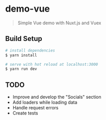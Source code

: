 # demo-vue

> Simple Vue demo with Nuxt.js and Vuex

## Build Setup

``` bash
# install dependencies
$ yarn install

# serve with hot reload at localhost:3000
$ yarn run dev

```
## TODO
* Improve and develop the "Socials" section
* Add loaders while loading data
* Handle request errors
* Create tests
